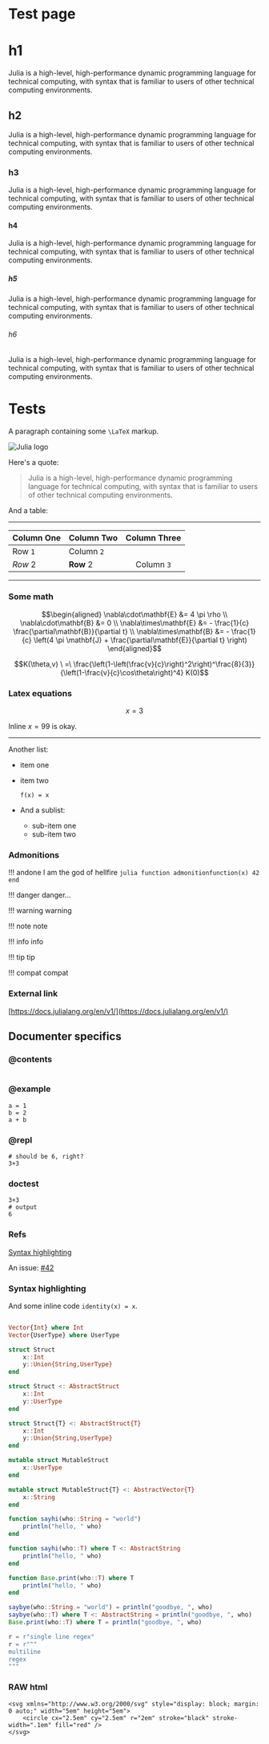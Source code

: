 # Test page
# h1
Julia is a high-level, high-performance dynamic programming language for
technical computing, with syntax that is familiar to users of other
technical computing environments.

## h2
Julia is a high-level, high-performance dynamic programming language for
technical computing, with syntax that is familiar to users of other
technical computing environments.

### h3
Julia is a high-level, high-performance dynamic programming language for
technical computing, with syntax that is familiar to users of other
technical computing environments.

#### h4
Julia is a high-level, high-performance dynamic programming language for
technical computing, with syntax that is familiar to users of other
technical computing environments.

##### h5
Julia is a high-level, high-performance dynamic programming language for
technical computing, with syntax that is familiar to users of other
technical computing environments.

###### h6
Julia is a high-level, high-performance dynamic programming language for
technical computing, with syntax that is familiar to users of other
technical computing environments.


# Tests

A paragraph containing some ``\LaTeX`` markup.

![Julia logo](logo.png)

Here's a quote:

> Julia is a high-level, high-performance dynamic programming language for
> technical computing, with syntax that is familiar to users of other
> technical computing environments.

And a table:

---

| Column One | Column Two | Column Three |
|:---------- | ---------- |:------------:|
| Row `1`    | Column `2` |              |
| *Row* 2    | **Row** 2  | Column ``3`` |

---

### Some math

```math
\begin{aligned}
\nabla\cdot\mathbf{E}  &= 4 \pi \rho \\
\nabla\cdot\mathbf{B}  &= 0 \\
\nabla\times\mathbf{E} &= - \frac{1}{c} \frac{\partial\mathbf{B}}{\partial t} \\
\nabla\times\mathbf{B} &= - \frac{1}{c} \left(4 \pi \mathbf{J} + \frac{\partial\mathbf{E}}{\partial t} \right)
\end{aligned}
```

```math
K(\theta,v)
\ =\
\frac{\left(1-\left(\frac{v}{c}\right)^2\right)^\frac{8}{3}}
{\left(1-\frac{v}{c}\cos\theta\right)^4}
K(0)
```

### Latex equations

$$x=3$$

Inline $x=99$ is okay.



---

Another list:

  * item one

  * item two

    ```
    f(x) = x
    ```

  * And a sublist:

      + sub-item one
      + sub-item two

### Admonitions

!!! andone
    I am the god of hellfire
    ```julia
    function admonitionfunction(x)
        42
    end
    ```

!!! danger
    danger...

!!! warning
    warning

!!! note
    note

!!! info
    info

!!! tip
    tip

!!! compat
    compat

### External link

[https://docs.julialang.org/en/v1/](https://docs.julialang.org/en/v1/)


## Documenter specifics

### @contents

```@contents
```

### @example
```@example
a = 1
b = 2
a + b
```

### @repl

```@repl
# should be 6, right?
3+3
```


### doctest

```jldoctest; output = false
3+3
# output
6
```

### Refs

[Syntax highlighting](@ref)

An issue: [#42](@ref)

### Syntax highlighting

And some inline code `identity(x) = x`.

```julia

Vector{Int} where Int
Vector{UserType} where UserType

struct Struct
    x::Int
    y::Union{String,UserType}
end

struct Struct <: AbstractStruct
    x::Int
    y::UserType
end

struct Struct{T} <: AbstractStruct{T}
    x::Int
    y::Union{String,UserType}
end

mutable struct MutableStruct
    x::UserType
end

mutable struct MutableStruct{T} <: AbstractVector{T}
    x::String
end

function sayhi(who::String = "world")
    println("hello, " who)
end

function sayhi(who::T) where T <: AbstractString
    println("hello, " who)
end

function Base.print(who::T) where T
    println("hello, " who)
end

saybye(who::String = "world") = println("goodbye, ", who)
saybye(who::T) where T <: AbstractString = println("goodbye, ", who)
Base.print(who::T) where T = println("goodbye, ", who)

r = r"single line regex"
r = r"""
multiline
regex
"""

```

### RAW html

```@raw html
<svg xmlns="http://www.w3.org/2000/svg" style="display: block; margin: 0 auto;" width="5em" height="5em">
	<circle cx="2.5em" cy="2.5em" r="2em" stroke="black" stroke-width=".1em" fill="red" />
</svg>
```
